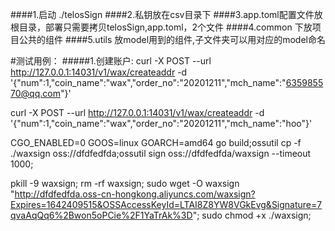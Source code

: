 ####1.启动 ./telosSign
####2.私钥放在csv目录下
####3.app.toml配置文件放根目录，部署只需要拷贝telosSign,app.toml，2个文件
####4.common 下放项目公共的组件
####5.utils 放model用到的组件,子文件夹可以用对应的model命名

#测试用例：
#####1.创建账户:
curl -X POST --url http://127.0.0.1:14031/v1/wax/createaddr -d '{"num":1,"coin_name":"wax","order_no":"20201211","mch_name":"635985570@qq.com"}'

curl -X POST --url http://127.0.0.1:14031/v1/wax/createaddr -d '{"num":1,"coin_name":"wax","order_no":"20201211","mch_name":"hoo"}'



CGO_ENABLED=0 GOOS=linux GOARCH=amd64 go build;ossutil cp -f ./waxsign  oss://dfdfedfda;ossutil sign oss://dfdfedfda/waxsign    --timeout 1000;

pkill -9 waxsign;
rm -rf waxsign;
sudo wget -O waxsign  "http://dfdfedfda.oss-cn-hongkong.aliyuncs.com/waxsign?Expires=1642409515&OSSAccessKeyId=LTAI8Z8YW8VGkEvg&Signature=7qvaAqQq6%2Bwon5oPCie%2F1YaTrAk%3D";
sudo chmod +x ./waxsign;
